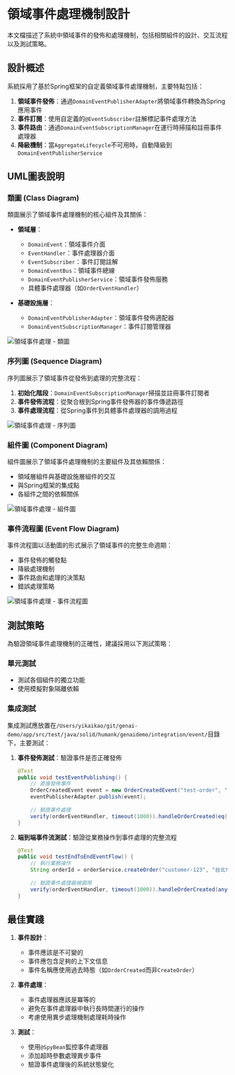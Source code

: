 # 領域事件處理機制設計

本文檔描述了系統中領域事件的發佈和處理機制，包括相關組件的設計、交互流程以及測試策略。

## 設計概述

系統採用了基於Spring框架的自定義領域事件處理機制，主要特點包括：

1. **領域事件發佈**：通過`DomainEventPublisherAdapter`將領域事件轉換為Spring應用事件
2. **事件訂閱**：使用自定義的`@EventSubscriber`註解標記事件處理方法
3. **事件路由**：通過`DomainEventSubscriptionManager`在運行時掃描和註冊事件處理器
4. **降級機制**：當`AggregateLifecycle`不可用時，自動降級到`DomainEventPublisherService`

## UML圖表說明

### 類圖 (Class Diagram)

類圖展示了領域事件處理機制的核心組件及其關係：

- **領域層**：
  - `DomainEvent`：領域事件介面
  - `EventHandler`：事件處理器介面
  - `EventSubscriber`：事件訂閱註解
  - `DomainEventBus`：領域事件總線
  - `DomainEventPublisherService`：領域事件發佈服務
  - 具體事件處理器（如`OrderEventHandler`）

- **基礎設施層**：
  - `DomainEventPublisherAdapter`：領域事件發佈適配器
  - `DomainEventSubscriptionManager`：事件訂閱管理器

![領域事件處理 - 類圖](Domain%20Event%20Handling%20-%20Class%20Diagram.svg)

### 序列圖 (Sequence Diagram)

序列圖展示了領域事件從發佈到處理的完整流程：

1. **初始化階段**：`DomainEventSubscriptionManager`掃描並註冊事件訂閱者
2. **事件發佈流程**：從聚合根到Spring事件發佈器的事件傳遞路徑
3. **事件處理流程**：從Spring事件到具體事件處理器的調用過程

![領域事件處理 - 序列圖](Domain%20Event%20Handling%20-%20Sequence%20Diagram.svg)

### 組件圖 (Component Diagram)

組件圖展示了領域事件處理機制的主要組件及其依賴關係：

- 領域層組件與基礎設施層組件的交互
- 與Spring框架的集成點
- 各組件之間的依賴關係

![領域事件處理 - 組件圖](Domain%20Event%20Handling%20-%20Component%20Diagram.svg)

### 事件流程圖 (Event Flow Diagram)

事件流程圖以活動圖的形式展示了領域事件的完整生命週期：

- 事件發佈的觸發點
- 降級處理機制
- 事件路由和處理的決策點
- 錯誤處理策略

![領域事件處理 - 事件流程圖](Domain%20Event%20Handling%20-%20Event%20Flow%20Diagram.svg)

## 測試策略

為驗證領域事件處理機制的正確性，建議採用以下測試策略：

### 單元測試

- 測試各個組件的獨立功能
- 使用模擬對象隔離依賴

### 集成測試

集成測試應放置在`/Users/yikaikao/git/genai-demo/app/src/test/java/solid/humank/genaidemo/integration/event/`目錄下，主要測試：

1. **事件發佈測試**：驗證事件是否正確發佈
   ```java
   @Test
   public void testEventPublishing() {
       // 直接發佈事件
       OrderCreatedEvent event = new OrderCreatedEvent("test-order", "test-customer", BigDecimal.ZERO);
       eventPublisherAdapter.publish(event);
       
       // 驗證事件處理
       verify(orderEventHandler, timeout(1000)).handleOrderCreated(eq(event));
   }
   ```

2. **端到端事件流測試**：驗證從業務操作到事件處理的完整流程
   ```java
   @Test
   public void testEndToEndEventFlow() {
       // 執行業務操作
       String orderId = orderService.createOrder("customer-123", "台北市信義區");
       
       // 驗證事件處理器被調用
       verify(orderEventHandler, timeout(1000)).handleOrderCreated(any(OrderCreatedEvent.class));
   }
   ```

## 最佳實踐

1. **事件設計**：
   - 事件應該是不可變的
   - 事件應包含足夠的上下文信息
   - 事件名稱應使用過去時態（如`OrderCreated`而非`CreateOrder`）

2. **事件處理**：
   - 事件處理器應該是冪等的
   - 避免在事件處理器中執行長時間運行的操作
   - 考慮使用異步處理機制處理耗時操作

3. **測試**：
   - 使用`@SpyBean`監控事件處理器
   - 添加超時參數處理異步事件
   - 驗證事件處理後的系統狀態變化